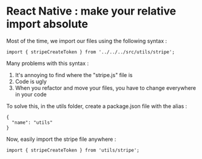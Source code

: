 # React Native : make your relative import absolute

Most of the time, we import our files using the following syntax :

```
import { stripeCreateToken } from '../../../src/utils/stripe';
```

Many problems with this syntax :
1) It's annoying to find where the "stripe.js" file is
2) Code is ugly
3) When you refactor and move your files, you have to change everywhere in your code

To solve this, in the utils folder, create a package.json file with the alias :
```
{
  "name": "utils"
}
```

Now, easily import the stripe file anywhere :
```
import { stripeCreateToken } from 'utils/stripe';
```
